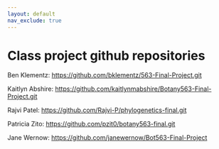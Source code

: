 ```yaml
---
layout: default
nav_exclude: true
---
```


# Class project github repositories
Ben Klementz: <https://github.com/bklementz/563-Final-Project.git>

Kaitlyn Abshire: <https://github.com/kaitlynmabshire/Botany563-Final-Project.git>

Rajvi Patel: <https://github.com/Rajvi-P/phylogenetics-final.git>

Patricia Zito: <https://github.com/pzit0/botany563-final.git>

Jane Wernow: <https://github.com/janewernow/Bot563-Final-Project>